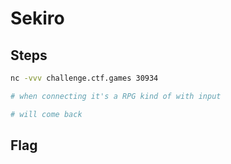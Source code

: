 # Sekiro

## Steps

```bash
nc -vvv challenge.ctf.games 30934

# when connecting it's a RPG kind of with input

# will come back

```

## Flag

```

```
